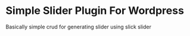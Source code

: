 # Simple Slider Plugin For Wordpress
Basically simple crud for generating slider using slick slider

